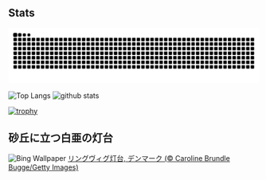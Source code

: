 ## Stats
<picture>
  <source media="(prefers-color-scheme: dark)" srcset="https://raw.githubusercontent.com/ba230t/ba230t/output/github-contribution-grid-snake-dark.svg">
  <source media="(prefers-color-scheme: light)" srcset="https://raw.githubusercontent.com/ba230t/ba230t/output/github-contribution-grid-snake.svg">
  <img alt="github contribution grid snake animation" src="https://raw.githubusercontent.com/ba230t/ba230t/output/github-contribution-grid-snake.svg">
</picture>

<p align="left">
  <img alt="Top Langs" height="150px" src="https://github-readme-stats.vercel.app/api/top-langs/?username=ba230t&layout=compact&theme=transparent" />
  <img alt="github stats" height="150px" src="https://github-readme-stats.vercel.app/api?username=ba230t&theme=transparent" />
</p>

[![trophy](https://github-profile-trophy.vercel.app/?username=ba230t&theme=transparent&column=7)](https://github.com/ryo-ma/github-profile-trophy)


<!-- Bing Wallpaper Start -->
## 砂丘に立つ白亜の灯台
![Bing Wallpaper](https://www.bing.com/th?id=OHR.LyngvigLighthouse_JA-JP3502925142_1920x1080.jpg&rf=LaDigue_1920x1080.jpg&pid=hp)
[リングヴィグ灯台, デンマーク (© Caroline Brundle Bugge/Getty Images)](https://www.bing.com/search?q=%E3%83%AA%E3%83%B3%E3%82%B0%E3%83%B4%E3%82%A3%E3%82%B0%E7%81%AF%E5%8F%B0&form=hpcapt&filters=HpDate%3a%2220250816_1500%22)
<!-- Bing Wallpaper End -->
